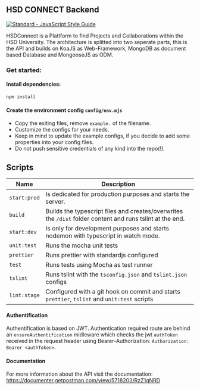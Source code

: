 ## HSD CONNECT Backend

[![Standard - JavaScript Style Guide](https://cdn.rawgit.com/feross/standard/master/badge.svg)](https://github.com/feross/standard)

HSDConnect is a Plattform to find Projects and Collaborations within the HSD University.
The architecture is splitted into two seperate parts, this is the API and builds on KoaJS as Web-Framework, MongoDB as document based Database and MongooseJS as ODM.

### Get started:

#### Install dependencies:

`npm install`

#### Create the environment config `config/env.mjs`

- Copy the exiting files, remove `example.` of the filename.
- Customize the configs for your needs.
- Keep in mind to update the example configs, if you decide to add some properties into your config files.
- Do not push sensitive credentials of any kind into the repo(!).

## Scripts

| Name         | Description                                                                                               |
| ------------ | --------------------------------------------------------------------------------------------------------- |
| `start:prod` | Is dedicated for production purposes and starts the server.                                               |
| `build`      | Builds the typescript files and creates/overwrites the `/dist` folder content and runs tslint at the end. |
| `start:dev`  | Is only for development purposes and starts nodemon with typescript in watch mode.                        |
| `unit:test`  | Runs the mocha unit tests                                                                                 |
| `prettier`   | Runs prettier with standardjs configured                                                                  |
| `test`       | Runs tests using Mocha as test runner                                                                     |
| `tslint`     | Runs tslint with the `tsconfig.json` and `tslint.json` configs                                            |
| `lint:stage` | Configured with a git hook on commit and starts `prettier`, `tslint` and `unit:test` scripts              |

#### Authentification

Authentification is based on JWT. Authentication required route are behind an `ensureAuthentification` midleware which checks the jwt `authToken` received in the request header using Bearer-Authorization: `Authorization: Bearer <authToken>`.

#### Documentation

For more information about the API visit the documentation: https://documenter.getpostman.com/view/5718203/RzZ1qNRD
